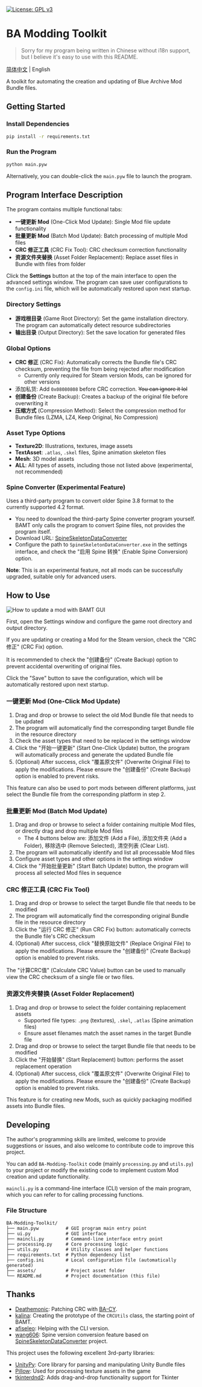 [![License: GPL v3](https://img.shields.io/badge/License-GPLv3-blue.svg)](https://www.gnu.org/licenses/gpl-3.0)

# BA Modding Toolkit

> Sorry for my program being written in Chinese without i18n support, but I believe it's easy to use with this README.

[简体中文](README_zh-CN.md) | English

A toolkit for automating the creation and updating of Blue Archive Mod Bundle files.

## Getting Started

### Install Dependencies
```bash
pip install -r requirements.txt
```

### Run the Program
```bash
python main.pyw
```
Alternatively, you can double-click the `main.pyw` file to launch the program.

## Program Interface Description
The program contains multiple functional tabs:
- **一键更新 Mod** (One-Click Mod Update): Single Mod file update functionality
- **批量更新 Mod** (Batch Mod Update): Batch processing of multiple Mod files
- **CRC 修正工具** (CRC Fix Tool): CRC checksum correction functionality
- **资源文件夹替换** (Asset Folder Replacement): Replace asset files in Bundle with files from folder

Click the **Settings** button at the top of the main interface to open the advanced settings window.
The program can save user configurations to the `config.ini` file, which will be automatically restored upon next startup.

### Directory Settings
- **游戏根目录** (Game Root Directory): Set the game installation directory. The program can automatically detect resource subdirectories
- **输出目录** (Output Directory): Set the save location for generated files

### Global Options
- **CRC 修正** (CRC Fix): Automatically corrects the Bundle file's CRC checksum, preventing the file from being rejected after modification
    - Currently only required for Steam version Mods, can be ignored for other versions
- 添加私货: Add `0x08080808` before CRC correction. ~~You can ignore it lol~~
- **创建备份** (Create Backup): Creates a backup of the original file before overwriting it
- **压缩方式** (Compression Method): Select the compression method for Bundle files (LZMA, LZ4, Keep Original, No Compression)

### Asset Type Options
- **Texture2D**: Illustrations, textures, image assets
- **TextAsset**: `.atlas`, `.skel` files, Spine animation skeleton files
- **Mesh**: 3D model assets
- **ALL**: All types of assets, including those not listed above (experimental, not recommended)

### Spine Converter (Experimental Feature)
Uses a third-party program to convert older Spine 3.8 format to the currently supported 4.2 format.
- You need to download the third-party Spine converter program yourself. BAMT only calls the program to convert Spine files, not provides the program itself.
- Download URL: [SpineSkeletonDataConverter](https://github.com/wang606/SpineSkeletonDataConverter/releases)
- Configure the path to `SpineSkeletonDataConverter.exe` in the settings interface, and check the "启用 Spine 转换" (Enable Spine Conversion) option.

**Note**: This is an experimental feature, not all mods can be successfully upgraded, suitable only for advanced users.

## How to Use

![How to update a mod with BAMT GUI](assets/help/gui-help-mod-update-en.png)

First, open the Settings window and configure the game root directory and output directory.

If you are updating or creating a Mod for the Steam version, check the "CRC 修正" (CRC Fix) option.

It is recommended to check the "创建备份" (Create Backup) option to prevent accidental overwriting of original files.

Click the "Save" button to save the configuration, which will be automatically restored upon next startup.

### 一键更新 Mod (One-Click Mod Update)
1. Drag and drop or browse to select the old Mod Bundle file that needs to be updated
2. The program will automatically find the corresponding target Bundle file in the resource directory
3. Check the asset types that need to be replaced in the settings window
4. Click the "开始一键更新" (Start One-Click Update) button, the program will automatically process and generate the updated Bundle file
5. (Optional) After success, click "覆盖原文件" (Overwrite Original File) to apply the modifications. Please ensure the "创建备份" (Create Backup) option is enabled to prevent risks.

This feature can also be used to port mods between different platforms, just select the Bundle file from the corresponding platform in step 2.

### 批量更新 Mod (Batch Mod Update)
1. Drag and drop or browse to select a folder containing multiple Mod files, or directly drag and drop multiple Mod files
    - The 4 buttons below are: 添加文件 (Add a File), 添加文件夹 (Add a Folder), 移除选中 (Remove Selected), 清空列表 (Clear List).
2. The program will automatically identify and list all processable Mod files
3. Configure asset types and other options in the settings window
4. Click the "开始批量更新" (Start Batch Update) button, the program will process all selected Mod files in sequence

### CRC 修正工具 (CRC Fix Tool)
1. Drag and drop or browse to select the target Bundle file that needs to be modified
2. The program will automatically find the corresponding original Bundle file in the resource directory
3. Click the "运行 CRC 修正" (Run CRC Fix) button: automatically corrects the Bundle file's CRC checksum
4. (Optional) After success, click "替换原始文件" (Replace Original File) to apply the modifications. Please ensure the "创建备份" (Create Backup) option is enabled to prevent risks.

The "计算CRC值" (Calculate CRC Value) button can be used to manually view the CRC checksum of a single file or two files.

### 资源文件夹替换 (Asset Folder Replacement)
1. Drag and drop or browse to select the folder containing replacement assets
    - Supported file types: `.png` (textures), `.skel`, `.atlas` (Spine animation files)
    - Ensure asset filenames match the asset names in the target Bundle file
2. Drag and drop or browse to select the target Bundle file that needs to be modified
3. Click the "开始替换" (Start Replacement) button: performs the asset replacement operation
4. (Optional) After success, click "覆盖原文件" (Overwrite Original File) to apply the modifications. Please ensure the "创建备份" (Create Backup) option is enabled to prevent risks.

This feature is for creating new Mods, such as quickly packaging modified assets into Bundle files.

## Developing

The author's programming skills are limited, welcome to provide suggestions or issues, and also welcome to contribute code to improve this project.

You can add `BA-Modding-Toolkit` code (mainly `processing.py` and `utils.py`) to your project or modify the existing code to implement custom Mod creation and update functionality.

`maincli.py` is a command-line interface (CLI) version of the main program, which you can refer to for calling processing functions.

### File Structure

```
BA-Modding-Toolkit/
├── main.pyw          # GUI program main entry point
├── ui.py             # GUI interface
├── maincli.py        # Command-line interface entry point
├── processing.py     # Core processing logic
├── utils.py          # Utility classes and helper functions
├── requirements.txt  # Python dependency list
├── config.ini        # Local configuration file (automatically generated)
├── assets/           # Project asset folder
└── README.md         # Project documentation (this file)
```

## Thanks

- [Deathemonic](https://github.com/Deathemonic): Patching CRC with [BA-CY](https://github.com/Deathemonic/BA-CY).
- [kalina](https://github.com/kalinaowo): Creating the prototype of the `CRCUtils` class, the starting point of BAMT.
- [afiseleo](https://github.com/fiseleo): Helping with the CLI version.
- [wang606](https://github.com/wang606): Spine version conversion feature based on [SpineSkeletonDataConverter](https://github.com/wang606/SpineSkeletonDataConverter) project.

This project uses the following excellent 3rd-party libraries:

- [UnityPy](https://github.com/K0lb3/UnityPy): Core library for parsing and manipulating Unity Bundle files
- [Pillow](https://python-pillow.org/): Used for processing texture assets in the game
- [tkinterdnd2](https://github.com/pmgagne/tkinterdnd2): Adds drag-and-drop functionality support for Tkinter